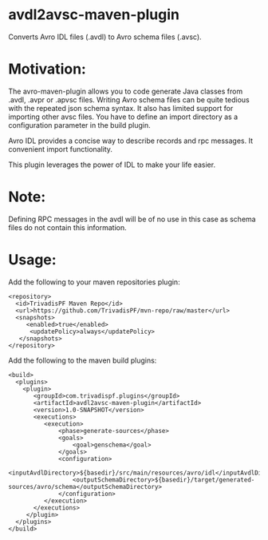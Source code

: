 avdl2avsc-maven-plugin
======================

Converts Avro IDL files (.avdl) to Avro schema files (.avsc). 

Motivation:
============
The avro-maven-plugin allows you to code generate Java classes from .avdl, .avpr or .apvsc files. 
Writing Avro schema files can be quite tedious with the repeated json schema syntax. It also has limited 
support for importing other avsc files. You have to define an import directory as a configuration parameter
in the build plugin. 

Avro IDL provides a concise way to describe records and rpc messages. It convenient import functionality. 

This plugin leverages the power of IDL to make your life easier. 

Note:
=====
Defining RPC messages in the avdl will be of no use in this case as schema files do not contain this information.


Usage:
======

Add the following to your maven repositories plugin:
```
<repository>
  <id>TrivadisPF Maven Repo</id>
  <url>https://github.com/TrivadisPF/mvn-repo/raw/master</url>
  <snapshots>
     <enabled>true</enabled>
      <updatePolicy>always</updatePolicy>
   </snapshots>
</repository>
```

Add the following to the maven build plugins:
```
<build>
  <plugins>
    <plugin>
       <groupId>com.trivadispf.plugins</groupId>
       <artifactId>avdl2avsc-maven-plugin</artifactId>
       <version>1.0-SNAPSHOT</version>
       <executions>
          <execution>
              <phase>generate-sources</phase>
              <goals>
                  <goal>genschema</goal>
              </goals>
              <configuration>
                  <inputAvdlDirectory>${basedir}/src/main/resources/avro/idl</inputAvdlDirectory>
                  <outputSchemaDirectory>${basedir}/target/generated-sources/avro/schema</outputSchemaDirectory>
              </configuration>
          </execution>
       </executions>
     </plugin>
  </plugins>
</build>
```
